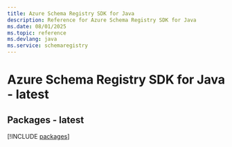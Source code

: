 ```yaml
---
title: Azure Schema Registry SDK for Java
description: Reference for Azure Schema Registry SDK for Java
ms.date: 08/01/2025
ms.topic: reference
ms.devlang: java
ms.service: schemaregistry
---
```

# Azure Schema Registry SDK for Java - latest
## Packages - latest
[!INCLUDE [packages](schema-registry-index.md)]